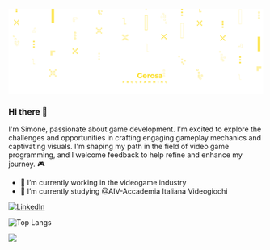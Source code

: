 
![gitHub_banner](https://github.com/simogerr/AIV/blob/main/resources/github_banner_transparency.png)
### Hi there 👋
I'm Simone, passionate about game development. I'm excited to explore the challenges and opportunities in crafting engaging gameplay mechanics and captivating visuals. I'm shaping my path in the field of video game programming, and I welcome feedback to help refine and enhance my journey. 🎮

- 🔭 I’m currently working in the videogame industry
- 🌱 I’m currently studying @AIV-Accademia Italiana Videogiochi

[![LinkedIn](https://img.shields.io/badge/linkedin-%230077B5.svg?style=for-the-badge&logo=linkedin&logoColor=white)](https://www.linkedin.com/in/simone-gerosa-7a306b98/)

![Top Langs](https://github-readme-stats.vercel.app/api/top-langs/?username=simogerr&hide=TeX&layout=compact&theme=prussian)

![](https://api.visitorbadge.io/api/VisitorHit?user=simogerr&repo=simogerr/simogerr&countColor=%237B1E7A)

<!--
![Github Stats](https://github-readme-stats.vercel.app/api?username=simogerr&count_private=true&show_icons=true&include_all_commits=true&theme=prussian&layout=compact)
Here are some ideas to get you started:

- 🔭 I’m currently working on ...
- 🌱 I’m currently learning ...
- 👯 I’m looking to collaborate on ...
- 🤔 I’m looking for help with ...
- 💬 Ask me about ...
- 📫 How to reach me: ...
- 😄 Pronouns: ...
- ⚡ Fun fact: ...
-->
